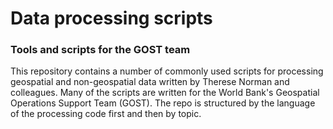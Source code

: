 # Data processing scripts
### Tools and scripts for the GOST team
This repository contains a number of commonly used scripts for processing geospatial and non-geospatial data written by Therese Norman and colleagues. Many of the scripts are written for the World Bank's Geospatial Operations Support Team (GOST). The repo is structured by the language of the processing code first and then by topic. 
